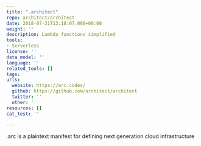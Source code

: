 ```yaml
---
title: ".architect"
repo: architect/architect
date: 2018-07-31T13:18:07.000+00:00
weight: ''
description: Lambda functions simplified
tools:
- Serverless
license: ''
data_model: ''
language: ''
related_tools: []
tags:
urls:
  website: https://arc.codes/
  github: https://github.com/architect/architect
  twitter: ''
  other: ''
resources: []
cat_test: ''

---
```

.arc is a plaintext manifest for defining next generation cloud infrastructure